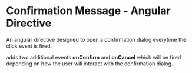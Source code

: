 # Confirmation Message - Angular Directive

An angular directive designed to open a confirmation dialog everytime the click event is fired.

adds two additional events **onConfirm** and **onCancel** which will be fired depending on how the user will interact with the confirmation dialog.
